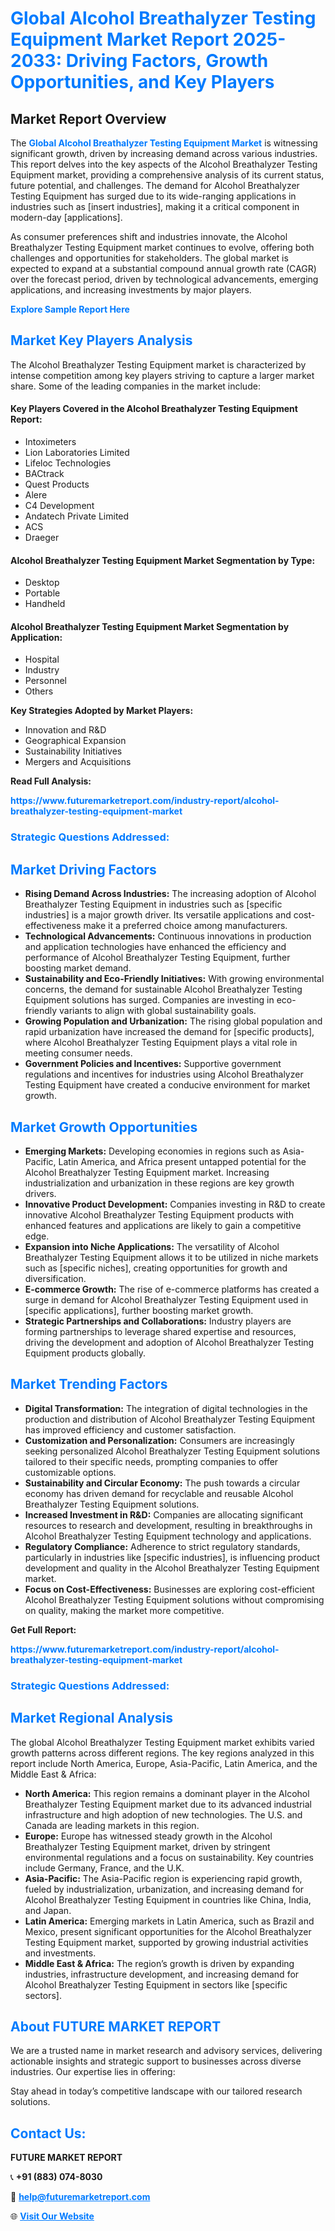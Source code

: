 <h1 style="color: #007BFF;">Global Alcohol Breathalyzer Testing Equipment Market Report 2025-2033: Driving Factors, Growth Opportunities, and Key Players</h1>

<section id="overview">
<h2>Market Report Overview</h2>
<p>The <a href="https://www.futuremarketreport.com/industry-report/alcohol-breathalyzer-testing-equipment-market" style="color: #007BFF; text-decoration: none;"><strong>Global Alcohol Breathalyzer Testing Equipment Market</strong></a> is witnessing significant growth, driven by increasing demand across various industries. This report delves into the key aspects of the Alcohol Breathalyzer Testing Equipment market, providing a comprehensive analysis of its current status, future potential, and challenges. The demand for Alcohol Breathalyzer Testing Equipment has surged due to its wide-ranging applications in industries such as [insert industries], making it a critical component in modern-day [applications].</p>
<p>As consumer preferences shift and industries innovate, the Alcohol Breathalyzer Testing Equipment market continues to evolve, offering both challenges and opportunities for stakeholders. The global market is expected to expand at a substantial compound annual growth rate (CAGR) over the forecast period, driven by technological advancements, emerging applications, and increasing investments by major players.</p>
</section>

<section id="overview">
<p><a href="https://www.futuremarketreport.com/request-sample/reportId=110711" style="color: #007BFF; text-decoration: none;"><strong>Explore Sample Report Here</strong></a></p>
</section>

<section id="key-players">
<h2 style="color: #007BFF;">Market Key Players Analysis</h2>
<p>The Alcohol Breathalyzer Testing Equipment market is characterized by intense competition among key players striving to capture a larger market share. Some of the leading companies in the market include:</p>
<h4>Key Players Covered in the Alcohol Breathalyzer Testing Equipment Report:</h4>
<ul><li>Intoximeters</li><li>Lion Laboratories Limited</li><li>Lifeloc Technologies</li><li>BACtrack</li><li>Quest Products</li><li>Alere</li><li>C4 Development</li><li>Andatech Private Limited</li><li>ACS</li><li>Draeger</li></ul>
<h4>Alcohol Breathalyzer Testing Equipment Market Segmentation by Type:</h4>
<ul><li>Desktop</li><li>Portable</li><li>Handheld</li></ul>

<h4>Alcohol Breathalyzer Testing Equipment Market Segmentation by Application:</h4>
<ul><li>Hospital</li><li>Industry</li><li>Personnel</li><li>Others</li></ul>
<p><strong>Key Strategies Adopted by Market Players:</strong></p>
<ul>
<li>Innovation and R&D</li>
<li>Geographical Expansion</li>
<li>Sustainability Initiatives</li>
<li>Mergers and Acquisitions</li>
</ul>
</section>

<section>
<p><strong>Read Full Analysis: </strong></p><a href="https://www.futuremarketreport.com/industry-report/alcohol-breathalyzer-testing-equipment-market" style="color: #007BFF; text-decoration: none;"><strong>https://www.futuremarketreport.com/industry-report/alcohol-breathalyzer-testing-equipment-market</strong></a>
<h3 style="color: #007BFF;">Strategic Questions Addressed:</h3>
</section>

<section id="driving-factors">
<h2 style="color: #007BFF;">Market Driving Factors</h2>
<ul>
<li><strong>Rising Demand Across Industries:</strong> The increasing adoption of Alcohol Breathalyzer Testing Equipment in industries such as [specific industries] is a major growth driver. Its versatile applications and cost-effectiveness make it a preferred choice among manufacturers.</li>
<li><strong>Technological Advancements:</strong> Continuous innovations in production and application technologies have enhanced the efficiency and performance of Alcohol Breathalyzer Testing Equipment, further boosting market demand.</li>
<li><strong>Sustainability and Eco-Friendly Initiatives:</strong> With growing environmental concerns, the demand for sustainable Alcohol Breathalyzer Testing Equipment solutions has surged. Companies are investing in eco-friendly variants to align with global sustainability goals.</li>
<li><strong>Growing Population and Urbanization:</strong> The rising global population and rapid urbanization have increased the demand for [specific products], where Alcohol Breathalyzer Testing Equipment plays a vital role in meeting consumer needs.</li>
<li><strong>Government Policies and Incentives:</strong> Supportive government regulations and incentives for industries using Alcohol Breathalyzer Testing Equipment have created a conducive environment for market growth.</li>
</ul>
</section>

<section id="growth-opportunities">
<h2 style="color: #007BFF;">Market Growth Opportunities</h2>
<ul>
<li><strong>Emerging Markets:</strong> Developing economies in regions such as Asia-Pacific, Latin America, and Africa present untapped potential for the Alcohol Breathalyzer Testing Equipment market. Increasing industrialization and urbanization in these regions are key growth drivers.</li>
<li><strong>Innovative Product Development:</strong> Companies investing in R&D to create innovative Alcohol Breathalyzer Testing Equipment products with enhanced features and applications are likely to gain a competitive edge.</li>
<li><strong>Expansion into Niche Applications:</strong> The versatility of Alcohol Breathalyzer Testing Equipment allows it to be utilized in niche markets such as [specific niches], creating opportunities for growth and diversification.</li>
<li><strong>E-commerce Growth:</strong> The rise of e-commerce platforms has created a surge in demand for Alcohol Breathalyzer Testing Equipment used in [specific applications], further boosting market growth.</li>
<li><strong>Strategic Partnerships and Collaborations:</strong> Industry players are forming partnerships to leverage shared expertise and resources, driving the development and adoption of Alcohol Breathalyzer Testing Equipment products globally.</li>
</ul>
</section>

<section id="trending-factors">
<h2 style="color: #007BFF;">Market Trending Factors</h2>
<ul>
<li><strong>Digital Transformation:</strong> The integration of digital technologies in the production and distribution of Alcohol Breathalyzer Testing Equipment has improved efficiency and customer satisfaction.</li>
<li><strong>Customization and Personalization:</strong> Consumers are increasingly seeking personalized Alcohol Breathalyzer Testing Equipment solutions tailored to their specific needs, prompting companies to offer customizable options.</li>
<li><strong>Sustainability and Circular Economy:</strong> The push towards a circular economy has driven demand for recyclable and reusable Alcohol Breathalyzer Testing Equipment solutions.</li>
<li><strong>Increased Investment in R&D:</strong> Companies are allocating significant resources to research and development, resulting in breakthroughs in Alcohol Breathalyzer Testing Equipment technology and applications.</li>
<li><strong>Regulatory Compliance:</strong> Adherence to strict regulatory standards, particularly in industries like [specific industries], is influencing product development and quality in the Alcohol Breathalyzer Testing Equipment market.</li>
<li><strong>Focus on Cost-Effectiveness:</strong> Businesses are exploring cost-efficient Alcohol Breathalyzer Testing Equipment solutions without compromising on quality, making the market more competitive.</li>
</ul>
</section>

<section>
<p><strong>Get Full Report: </strong></p><a href="https://www.futuremarketreport.com/industry-report/alcohol-breathalyzer-testing-equipment-market" style="color: #007BFF; text-decoration: none;"><strong>https://www.futuremarketreport.com/industry-report/alcohol-breathalyzer-testing-equipment-market</strong></a>
<h3 style="color: #007BFF;">Strategic Questions Addressed:</h3>
</section>


<section id="regional-analysis">
<h2 style="color: #007BFF;">Market Regional Analysis</h2>
<p>The global Alcohol Breathalyzer Testing Equipment market exhibits varied growth patterns across different regions. The key regions analyzed in this report include North America, Europe, Asia-Pacific, Latin America, and the Middle East & Africa:</p>
<ul>
<li><strong>North America:</strong> This region remains a dominant player in the Alcohol Breathalyzer Testing Equipment market due to its advanced industrial infrastructure and high adoption of new technologies. The U.S. and Canada are leading markets in this region.</li>
<li><strong>Europe:</strong> Europe has witnessed steady growth in the Alcohol Breathalyzer Testing Equipment market, driven by stringent environmental regulations and a focus on sustainability. Key countries include Germany, France, and the U.K.</li>
<li><strong>Asia-Pacific:</strong> The Asia-Pacific region is experiencing rapid growth, fueled by industrialization, urbanization, and increasing demand for Alcohol Breathalyzer Testing Equipment in countries like China, India, and Japan.</li>
<li><strong>Latin America:</strong> Emerging markets in Latin America, such as Brazil and Mexico, present significant opportunities for the Alcohol Breathalyzer Testing Equipment market, supported by growing industrial activities and investments.</li>
<li><strong>Middle East & Africa:</strong> The region’s growth is driven by expanding industries, infrastructure development, and increasing demand for Alcohol Breathalyzer Testing Equipment in sectors like [specific sectors].</li>
</ul>
</section>

<footer>
<h2 style="color: #007BFF;">About FUTURE MARKET REPORT</h2>
<p>We are a trusted name in market research and advisory services, delivering actionable insights and strategic support to businesses across diverse industries. Our expertise lies in offering:</p>

<p>Stay ahead in today’s competitive landscape with our tailored research solutions.</p>

<h2 style="color: #007BFF;">Contact Us:</h2>
<p><strong>FUTURE MARKET REPORT</strong></p>
<p>📞 <strong>+91 (883) 074-8030</strong></p>
<p>📧 <strong><a href="mailto:help@futuremarketreport.com" style="color: #007BFF;">help@futuremarketreport.com</a></strong></p>
<p>🌐 <strong><a href="https://www.futuremarketreport.com/" style="color: #007BFF;">Visit Our Website</a></strong></p>
</footer>